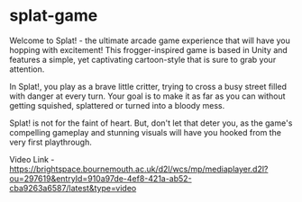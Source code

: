 # splat-game
Welcome to Splat! - the ultimate arcade game experience that will have you hopping with excitement! This frogger-inspired game is based in Unity and features a simple, yet captivating cartoon-style that is sure to grab your attention.

In Splat!, you play as a brave little critter, trying to cross a busy street filled with danger at every turn. Your goal is to make it as far as you can without getting squished, splattered or turned into a bloody mess.

Splat! is not for the faint of heart. But, don't let that deter you, as the game's compelling gameplay and stunning visuals will have you hooked from the very first playthrough.

Video Link - https://brightspace.bournemouth.ac.uk/d2l/wcs/mp/mediaplayer.d2l?ou=297619&entryId=910a97de-4ef8-421a-ab52-cba9263a6587/latest&type=video


